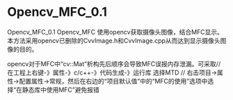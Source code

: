 # Opencv_MFC_0.1
Opencv_MFC_0.1
Opencv_MFC 使用opencv获取摄像头图像，结合MFC显示。
本方法采用opencv已删除的CvvImage.h和CvvImage.cpp从而达到显示摄像头图像的目的。 

opencv对于MFC中“cv::Mat”析构先后顺序会导致MFC误报内存泄漏。可采取//在工程上右键-》属性-》c/c++-》代码生成-》运行库 选择MTD //
右击项目->属性->配置属性->常规，然后在右边的“项目默认值”中的“MFC的使用”选项中选择“在静态库中使用MFC”避免报错

